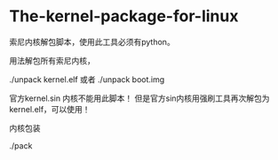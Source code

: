 The-kernel-package-for-linux
=============================

索尼内核解包脚本，使用此工具必须有python。

用法解包所有索尼内核，

./unpack kernel.elf  或者   ./unpack boot.img

官方kernel.sin 内核不能用此脚本！
但是官方sin内核用强刷工具再次解包为kernel.elf，可以使用！


内核包装            

 ./pack


